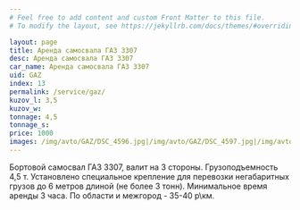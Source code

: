 ```yaml
---
# Feel free to add content and custom Front Matter to this file.
# To modify the layout, see https://jekyllrb.com/docs/themes/#overriding-theme-defaults

layout: page
title: Аренда самосвала ГАЗ 3307
desc: Аренда самосвала ГАЗ 3307
car_name: Аренда самосвала ГАЗ 3307
uid: GAZ
index: 13
permalink: /service/gaz/
kuzov_l: 3,5
kuzov_w: 
tonnage: 4,5
tonnage_s: 
price: 1000
images: /img/avto/GAZ/DSC_4596.jpg|/img/avto/GAZ/DSC_4597.jpg|/img/avto/GAZ/DSC_4598.jpg
---
```


Бортовой самосвал ГАЗ 3307, валит на 3 стороны. 
Грузоподъемность 4,5 т. 
Установлено специальное крепление для перевозки негабаритных грузов до 6 метров длиной (не более 3 тонн). 
Минимальное время аренды 3 часа. 
По области и межгород - 35-40 р\км.
